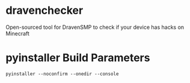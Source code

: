 # dravenchecker
Open-sourced tool for DravenSMP to check if your device has hacks on Minecraft

# pyinstaller Build Parameters
```
pyinstaller --noconfirm --onedir --console  
```
